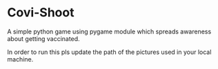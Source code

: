 # Covi-Shoot

A simple python game using pygame module which spreads awareness about getting vaccinated.

In order to run this pls update the path of the pictures used in your local machine.
